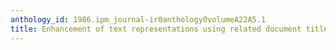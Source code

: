 ```yaml
---
anthology_id: 1986.ipm_journal-ir0anthology0volumeA22A5.1
title: Enhancement of text representations using related document titles
---
```

